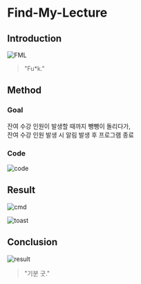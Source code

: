 # Find-My-Lecture

## Introduction
![FML](https://github.com/user-attachments/assets/59dfa893-ba17-4f8f-ae75-3ae3c888d5ef)
> "Fu*k."

## Method
### Goal
잔여 수강 인원이 발생할 때까지 뺑뺑이 돌리다가,<br>
잔여 수강 인원 발생 시 알림 발생 후 프로그램 종료

### Code
![code](https://github.com/user-attachments/assets/28aec3c7-48bc-4e9e-bf63-335576f19513)

## Result
![cmd](https://github.com/user-attachments/assets/64156bf8-fb51-4a1e-8810-987fa154e541)

![toast](https://github.com/user-attachments/assets/2ef2e93c-c529-4600-88b2-5d347dec22fc)

## Conclusion
![result](https://github.com/user-attachments/assets/9e5bba31-af7b-48d6-87a3-e75f663f3073)
> "기분 굿."

